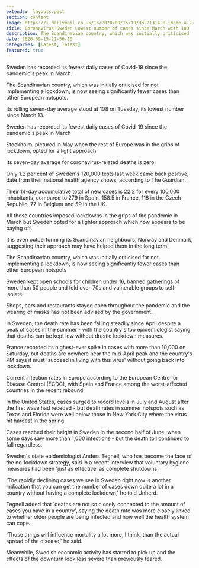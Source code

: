 ```yaml
---
extends: _layouts.post
section: content
image: https://i.dailymail.co.uk/1s/2020/09/15/19/33221314-0-image-a-27_1600194324761.jpg 
title: Coronavirus Sweden Lowest number of cases since March with 108 
description: The Scandinavian country, which was initially criticised for not implementing a lockdown, is now seeing significantly fewer cases than other European hotspots. 
date: 2020-09-15-21-56-10 
categories: [latest, latest] 
featured: true 
--- 
```

Sweden has recorded its fewest daily cases of Covid-19 since the pandemic's peak in March.

The Scandinavian country, which was initially criticised for not implementing a lockdown, is now seeing significantly fewer cases than other European hotspots.

Its rolling seven-day average stood at 108 on Tuesday, its lowest number since March 13.

Sweden has recorded its fewest daily cases of Covid-19 since the pandemic's peak in March

Stockholm, pictured in May when the rest of Europe was in the grips of lockdown, opted for a light approach

Its seven-day average for coronavirus-related deaths is zero. 

Only 1.2 per cent of Sweden's 120,000 tests last week came back positive, date from their national health agency shows, according to The Guardian. 

Their 14-day accumulative total of new cases is 22.2 for every 100,000 inhabitants, compared to 279 in Spain, 158.5 in France, 118 in the Czech Republic, 77 in Belgium and 59 in the UK.

All those countries imposed lockdowns in the grips of the pandemic in March but Sweden opted for a lighter approach which now appears to be paying off. 

It is even outperforming its Scandinavian neighbours, Norway and Denmark, suggesting their approach may have helped them in the long term. 

The Scandinavian country, which was initially criticised for not implementing a lockdown, is now seeing significantly fewer cases than other European hotspots

Sweden kept open schools for children under 16, banned gatherings of more than 50 people and told over-70s and vulnerable groups to self-isolate.

Shops, bars and restaurants stayed open throughout the pandemic and the wearing of masks has not been advised by the government.

In Sweden, the death rate has been falling steadily since April despite a peak of cases in the summer - with the country's top epidemiologist saying that deaths can be kept low without drastic lockdown measures. 

France recorded its highest-ever spike in cases with more than 10,000 on Saturday, but deaths are nowhere near the mid-April peak and the country's PM says it must 'succeed in living with this virus' without going back into lockdown.  

Current infection rates in Europe according to the European Centre for Disease Control (ECDC), with Spain and France among the worst-affected countries in the recent rebound 

In the United States, cases surged to record levels in July and August after the first wave had receded - but death rates in summer hotspots such as Texas and Florida were well below those in New York City where the virus hit hardest in the spring.

Cases reached their height in Sweden in the second half of June, when some days saw more than 1,000 infections - but the death toll continued to fall regardless. 

Sweden's state epidemiologist Anders Tegnell, who has become the face of the no-lockdown strategy, said in a recent interview that voluntary hygiene measures had been 'just as effective' as complete shutdowns. 

'The rapidly declining cases we see in Sweden right now is another indication that you can get the number of cases down quite a lot in a country without having a complete lockdown,' he told Unherd. 

Tegnell added that 'deaths are not so closely connected to the amount of cases you have in a country', saying the death rate was more closely linked to whether older people are being infected and how well the health system can cope. 

'Those things will influence mortality a lot more, I think, than the actual spread of the disease,' he said. 

Meanwhile, Swedish economic activity has started to pick up and the effects of the downturn look less severe than previously feared.   


